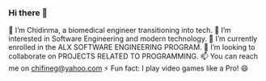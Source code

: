 ### Hi there 👋

👋 I’m Chidinma, a biomedical engineer transitioning into tech.
👀 I’m interested in Software Engineering and modern technology.
🌱 I’m currently enrolled in the ALX SOFTWARE ENGINEERING PROGRAM.
💞️ I’m looking to collaborate on PROJECTS RELATED TO PROGRAMMING.
📫 You can reach me on chifineg@yahoo.com
⚡ Fun fact: I play video games like a Pro! 😄
